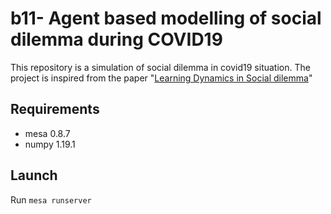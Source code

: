 # b11- Agent based modelling of social dilemma during COVID19

This repository is a simulation of social dilemma in covid19 situation. The project is inspired from the paper "[Learning Dynamics in Social dilemma](https://www.pnas.org/content/99/suppl_3/7229)" 

## Requirements

* mesa 0.8.7
* numpy 1.19.1

## Launch

Run ```mesa runserver```



